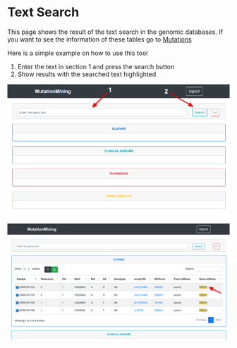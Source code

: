 # Text Search

This page shows the result of the text search in the genomic databases. If you want to see the information of these tables go to [Mutations](display-variants-for-samples/mutations.md)

Here is a simple example on how to use this tool

1. Enter the text in section 1 and press the search button
2. Show results with the searched text highlighted

![](../../.gitbook/assets/text-search-table.png)

![](../../.gitbook/assets/text-search-table-result.png)
